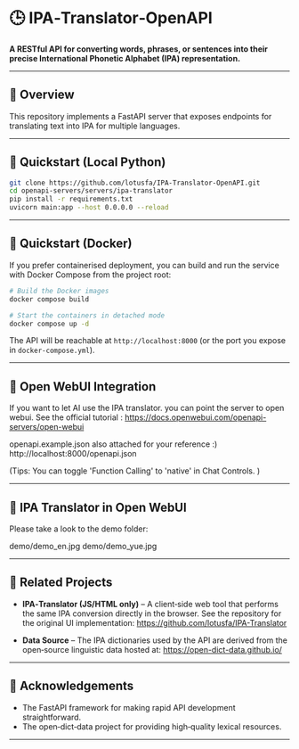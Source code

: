 
# 🕒 IPA‑Translator‑OpenAPI  

**A RESTful API for converting words, phrases, or sentences into their precise International Phonetic Alphabet (IPA) representation.**  

---  

## 📖 Overview  

This repository implements a FastAPI server that exposes endpoints for translating text into IPA for multiple languages.  

---  

## 🚀 Quickstart (Local Python)

```bash
git clone https://github.com/lotusfa/IPA-Translator-OpenAPI.git
cd openapi-servers/servers/ipa-translator
pip install -r requirements.txt
uvicorn main:app --host 0.0.0.0 --reload
```
---  

## 🚀 Quickstart (Docker)

If you prefer containerised deployment, you can build and run the service with Docker Compose from the project root:

```bash
# Build the Docker images
docker compose build

# Start the containers in detached mode
docker compose up -d
```

The API will be reachable at `http://localhost:8000` (or the port you expose in `docker-compose.yml`).  

---  

## 🔗 Open WebUI Integration

If you want to let AI use the IPA translator. you can point the server to open webui. See the official tutorial : https://docs.openwebui.com/openapi-servers/open-webui


openapi.example.json also attached for your reference :)
http://localhost:8000/openapi.json

(Tips: You can toggle 'Function Calling' to 'native' in Chat Controls. )

---  

## 🔗 IPA Translator in Open WebUI

Please take a look to the demo folder:

demo/demo_en.jpg
demo/demo_yue.jpg

---  

## 🔗 Related Projects  

- **IPA‑Translator (JS/HTML only)** – A client‑side web tool that performs the same IPA conversion directly in the browser. See the repository for the original UI implementation: https://github.com/lotusfa/IPA-Translator  

- **Data Source** – The IPA dictionaries used by the API are derived from the open‑source linguistic data hosted at: https://open-dict-data.github.io/  

---  

## 🙏 Acknowledgements  

- The FastAPI framework for making rapid API development straightforward.  
- The open‑dict‑data project for providing high‑quality lexical resources.  

---  